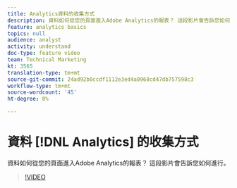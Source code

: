 ```yaml
---
title: Analytics資料的收集方式
description: 資料如何從您的頁面進入Adobe Analytics的報表？ 這段影片會告訴您如何進行。
feature: analytics basics
topics: null
audience: analyst
activity: understand
doc-type: feature video
team: Technical Marketing
kt: 3565
translation-type: tm+mt
source-git-commit: 24ad92b0ccdf1112e3ed4a0968cd47db757598c3
workflow-type: tm+mt
source-wordcount: '45'
ht-degree: 0%

---
```



# 資料 [!DNL Analytics] 的收集方式

資料如何從您的頁面進入Adobe Analytics的報表？ 這段影片會告訴您如何進行。

>[!VIDEO](https://video.tv.adobe.com/v/28768/?quality=12)
